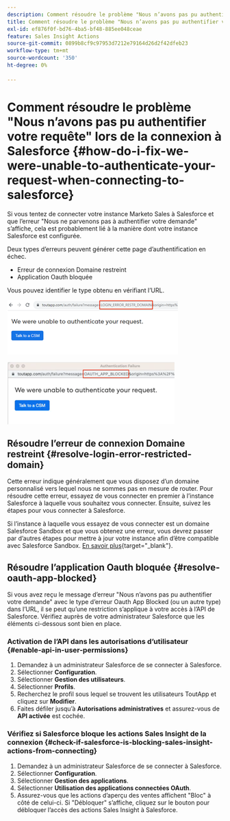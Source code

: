 ```yaml
---
description: Comment résoudre le problème "Nous n’avons pas pu authentifier votre requête" lors de la connexion à Salesforce - Documents Marketo - Documentation du produit
title: Comment résoudre le problème "Nous n’avons pas pu authentifier votre requête" lors de la connexion à Salesforce
exl-id: ef876f0f-bd76-4ba5-bf48-885ee048ceae
feature: Sales Insight Actions
source-git-commit: 0899b8cf9c97953d7212e79164d26d2f42dfeb23
workflow-type: tm+mt
source-wordcount: '350'
ht-degree: 0%

---
```


# Comment résoudre le problème &quot;Nous n’avons pas pu authentifier votre requête&quot; lors de la connexion à Salesforce {#how-do-i-fix-we-were-unable-to-authenticate-your-request-when-connecting-to-salesforce}

Si vous tentez de connecter votre instance Marketo Sales à Salesforce et que l’erreur &quot;Nous ne parvenons pas à authentifier votre demande&quot; s’affiche, cela est probablement lié à la manière dont votre instance Salesforce est configurée.

Deux types d’erreurs peuvent générer cette page d’authentification en échec.

* Erreur de connexion Domaine restreint
* Application Oauth bloquée

Vous pouvez identifier le type obtenu en vérifiant l’URL.

![](assets/how-do-i-fix-we-were-unable-to-authenticate-1.png)

![](assets/how-do-i-fix-we-were-unable-to-authenticate-2.png)

## Résoudre l’erreur de connexion Domaine restreint {#resolve-login-error-restricted-domain}

Cette erreur indique généralement que vous disposez d’un domaine personnalisé vers lequel nous ne sommes pas en mesure de router. Pour résoudre cette erreur, essayez de vous connecter en premier à l’instance Salesforce à laquelle vous souhaitez vous connecter. Ensuite, suivez les étapes pour vous connecter à Salesforce.

Si l’instance à laquelle vous essayez de vous connecter est un domaine Salesforce Sandbox et que vous obtenez une erreur, vous devrez passer par d’autres étapes pour mettre à jour votre instance afin d’être compatible avec Salesforce Sandbox. [En savoir plus](/help/marketo/product-docs/marketo-sales-insight/actions/crm/salesforce-integration/set-up-a-sales-insight-actions-sandbox.md){target="_blank"}.

## Résoudre l’application Oauth bloquée {#resolve-oauth-app-blocked}

Si vous avez reçu le message d’erreur &quot;Nous n’avons pas pu authentifier votre demande&quot; avec le type d’erreur Oauth App Blocked (ou un autre type) dans l’URL, il se peut qu’une restriction s’applique à votre accès à l’API de Salesforce. Vérifiez auprès de votre administrateur Salesforce que les éléments ci-dessous sont bien en place.

### Activation de l’API dans les autorisations d’utilisateur {#enable-api-in-user-permissions}

1. Demandez à un administrateur Salesforce de se connecter à Salesforce.
1. Sélectionner **Configuration**.
1. Sélectionner **Gestion des utilisateurs**.
1. Sélectionner **Profils**.
1. Recherchez le profil sous lequel se trouvent les utilisateurs ToutApp et cliquez sur **Modifier**.
1. Faites défiler jusqu’à **Autorisations administratives** et assurez-vous de **API activée** est cochée.

### Vérifiez si Salesforce bloque les actions Sales Insight de la connexion {#check-if-salesforce-is-blocking-sales-insight-actions-from-connecting}

1. Demandez à un administrateur Salesforce de se connecter à Salesforce.
1. Sélectionner **Configuration**.
1. Sélectionner **Gestion des applications**.
1. Sélectionner **Utilisation des applications connectées OAuth**.
1. Assurez-vous que les actions d’aperçu des ventes affichent &quot;Bloc&quot; à côté de celui-ci. Si &quot;Débloquer&quot; s’affiche, cliquez sur le bouton pour débloquer l’accès des actions Sales Insight à Salesforce.
